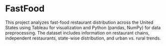 # FastFood
This project analyzes fast-food restaurant distribution across the United States using Tableau for visualization and Python (pandas, NumPy) for data preprocessing. The dataset includes information on restaurant chains, independent restaurants, state-wise distribution, and urban vs. rural trends.
